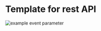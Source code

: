 # Template for rest API

![example event parameter](https://github.com/mikalai2006/handmade-api/actions/workflows/push.yml/badge.svg?branch=main&event=push)
